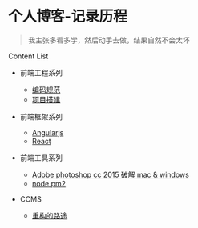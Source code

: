 # 个人博客-记录历程

> 我主张多看多学，然后动手去做，结果自然不会太坏

Content List

* 前端工程系列
    * [编码规范](https://github.com/peachlemon/blog/issues/1)
    * [项目搭建](https://github.com/peachlemon/blog/issues/2)
   
* 前端框架系列
    * [Angularjs]()
    * [React]()
   
* 前端工具系列
    * [Adobe photoshop cc 2015 破解 mac & windows]()
    * [node pm2]()  
   
* CCMS
    * [重构的路途](https://github.com/peachlemon/blog/issues/3)


